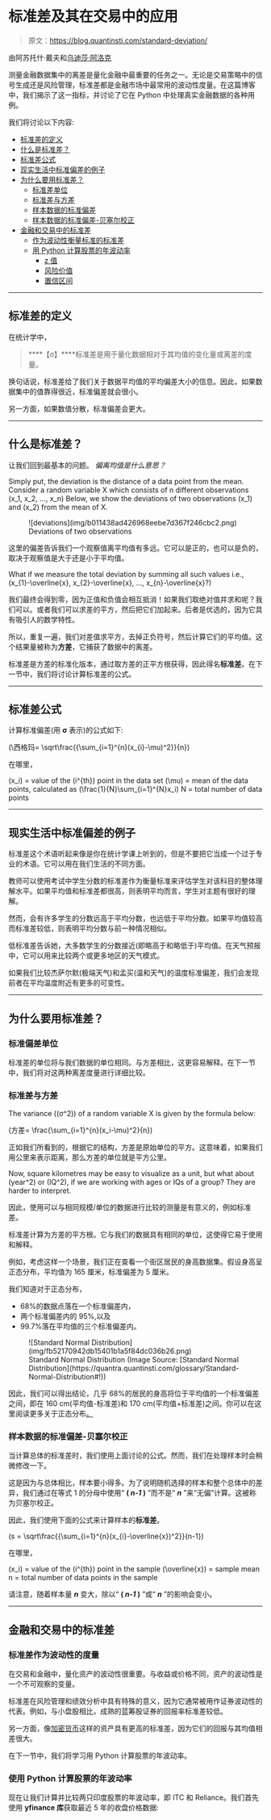 # 标准差及其在交易中的应用

> 原文：<https://blog.quantinsti.com/standard-deviation/>

由阿苏托什·戴夫和[乌迪莎·阿洛克](https://www.linkedin.com/in/udisha-alok/)

测量金融数据集中的离差是量化金融中最重要的任务之一。无论是交易策略中的信号生成还是风险管理，标准差都是金融市场中最常用的波动性度量。在这篇博客中，我们揭示了这一指标，并讨论了它在 Python 中处理真实金融数据的各种用例。

我们将讨论以下内容:

*   [标准差的定义](#definition-of-standard-deviation)
*   [什么是标准差？](#what-is-standard-deviation)
*   [标准差公式](#standard-deviation-formula)
*   [现实生活中标准偏差的例子](#examples-of-standard-deviation-from-real-life)
*   [为什么要用标准差？](#why-use-standard-deviation)
    *   [标准差单位](#unit-of-standard-deviation)
    *   [标准差与方差](#standard-deviation-vs-variance)
    *   [样本数据的标准偏差](#standard-deviation-for-sample-data)
    *   [样本数据的标准偏差-贝塞尔校正](#standard-deviation-for-sample-data-bessels-correction)
*   [金融和交易中的标准差](#standard-deviation-in-finance-and-trading)
    *   [作为波动性衡量标准的标准差](#standard-deviation-as-a-measure-of-volatility)
    *   [用 Python 计算股票的年波动率](#computing-annualized-volatility-of-stocks-using-python)
        *   [z 值](#the-z-score)
        *   [风险价值](#value-at-risk-var)
        *   [置信区间](#confidence-intervals)

* * *

## 标准差的定义

在统计学中，

> ****【σ】****标准差是用于量化数据相对于其均值的变化量或离差的度量。

换句话说，标准差给了我们关于数据平均值的平均偏差大小的信息。因此，如果数据集中的值靠得很近，标准偏差就会很小。

另一方面，如果数值分散，标准偏差会更大。

* * *

## 什么是标准差？

让我们回到最基本的问题。
*偏离均值是什么意思？*

Simply put, the deviation is the distance of a data point from the mean. Consider a random variable X which consists of n different observations \(x_1, x_2, ..., x_n\) Below, we show the deviations of two observations \(x_1\) and \(x_2\) from the mean of X.

<figure class="kg-card kg-image-card kg-width-full kg-card-hascaption">![deviations](img/b011438ad426968eebe7d367f246cbc2.png)

<figcaption>Deviations of two observations</figcaption>

</figure>

这里的偏差告诉我们一个观察值离平均值有多远。它可以是正的，也可以是负的，取决于观察值是大于还是小于平均值。

What if we measure the total deviation by summing all such values i.e., \(x_{1}-\overline{x}, x_{2}-\overline{x}, ..., x_{n}-\overline{x}?\)

我们最终会得到零，因为正值和负值会相互抵消！如果我们取绝对值并求和呢？我们可以。或者我们可以求差的平方，然后把它们加起来。后者是优选的，因为它具有吸引人的数学特性。

所以，重复一遍，我们对差值求平方，去掉正负符号，然后计算它们的平均值。这个结果量被称为**方差**，它捕获了数据中的离差。

标准差是方差的标准化版本，通过取方差的正平方根获得，因此得名**标准差**。在下一节中，我们将讨论计算标准差的公式。

* * *

## 标准差公式

计算标准偏差(用 **σ** 表示)的公式如下:

\(\西格玛= \sqrt\frac{{\sum_{i=1}^{n}(x_{i}-\mu)^2}}{n}\)

在哪里，

\(x_i\) = value of the \(i^{th}\) point in the data set
\(\mu\) = mean of the data points, calculated as \(\frac{1}{N}\sum_{i=1}^{N}x_i\)
N = total number of data points

* * *

## 现实生活中标准偏差的例子

标准差这个术语听起来像是你在统计学课上听到的，但是不要把它当成一个过于专业的术语。它可以用在我们生活的不同方面。

教师可以使用考试中学生分数的标准差作为衡量标准来评估学生对该科目的整体理解水平。如果平均值和标准差都很高，则表明平均而言，学生对主题有很好的理解。

然而，会有许多学生的分数远高于平均分数，也远低于平均分数。如果平均值较高而标准差较低，则表明平均分数与前一种情况相似。

低标准差告诉她，大多数学生的分数接近(即略高于和略低于)平均值。在天气预报中，它可以用来比较两个或更多地区的天气模式。

如果我们比较杰萨尔默(极端天气)和孟买(温和天气)的温度标准偏差，我们会发现前者在平均温度附近有更多的可变性。

* * *

## 为什么要用标准差？

### 标准偏差单位

标准差的单位将与我们数据的单位相同。与方差相比，这更容易解释。在下一节中，我们将对这两种离差度量进行详细比较。

### 标准差与方差

The variance \((σ^2)\) of a random variable X is given by the formula below:

\(方差= \frac{\sum_{i=1}^{n}(x_i-\mu)^2}{n}\)

正如我们所看到的，根据它的结构，方差是原始单位的平方。这意味着，如果我们用公里来表示距离，那么方差的单位就是平方公里。

Now, square kilometres may be easy to visualize as a unit, but what about \(year^2\) or \(IQ^2\), if we are working with ages or IQs of a group? They are harder to interpret.

因此，使用可以与相同规模/单位的数据进行比较的测量是有意义的，例如标准差。

标准差计算为方差的平方根。它与我们的数据具有相同的单位，这使得它易于使用和解释。

例如，考虑这样一个场景，我们正在查看一个街区居民的身高数据集。假设身高呈正态分布，平均值为 165 厘米，标准偏差为 5 厘米。

我们知道对于正态分布，

*   68%的数据点落在一个标准偏差内，
*   两个标准偏差内的 95%,以及
*   99.7%落在平均值的三个标准偏差内。

<figure class="kg-card kg-image-card kg-card-hascaption">![Standard Normal Distribution](img/fb52170942db15401b1a5f84dc036b26.png)

<figcaption>Standard Normal Distribution (Image Source: [Standard Normal Distribution](https://quantra.quantinsti.com/glossary/Standard-Normal-Distribution#!))</figcaption>

</figure>

因此，我们可以得出结论，几乎 68%的居民的身高将位于平均值的一个标准偏差之间，即在 160 cm(平均值-标准差)和 170 cm(平均值+标准差)之间。你可以在这里阅读更多关于正态分布[。](https://quantra.quantinsti.com/glossary/Standard-Normal-Distribution)

### 样本数据的标准偏差-贝塞尔校正

当计算总体的标准差时，我们使用上面讨论的公式。然而，我们在处理样本时会稍微修改一下。

这是因为与总体相比，样本要小得多。为了说明随机选择的样本和整个总体中的差异，我们通过在等式 1 的分母中使用“ **( *n-1* )** ”而不是“ ***n*** ”来“无偏”计算。这被称为贝塞尔校正。

因此，我们使用下面的公式来计算样本的**标准差**。

\(s = \sqrt\frac{{\sum_{i=1}^{n}(x_{i}-\overline{x})^2}}{n-1}\)

在哪里，

\(x_i\) = value of the \(i^{th}\) point in the sample
\(\overline{x}\) = sample mean
n = total number of data points in the sample

请注意，随着样本量 ***n*** 变大，除以“ **( *n-1* )** ”或“ ***n*** ”的影响会变小。

* * *

## 金融和交易中的标准差

### 标准差作为波动性的度量

在交易和金融中，量化资产的波动性很重要。与收益或价格不同，资产的波动性是一个不可观察的变量。

标准差在风险管理和绩效分析中具有特殊的意义，因为它通常被用作证券波动性的代表。例如，与小盘股相比，成熟的蓝筹股证券的回报率标准差较低。

另一方面，像[加密货币](https://quantra.quantinsti.com/course/crypto-trading-strategies-intermediate)这样的资产具有更高的标准差，因为它们的回报与其均值相差很大。

在下一节中，我们将学习用 Python 计算股票的年波动率。

### 使用 Python 计算股票的年波动率

现在让我们计算并比较两只印度股票的年波动率，即 ITC 和 Reliance。我们首先使用 **yfinance 库**获取最近 5 年的收盘价格数据: